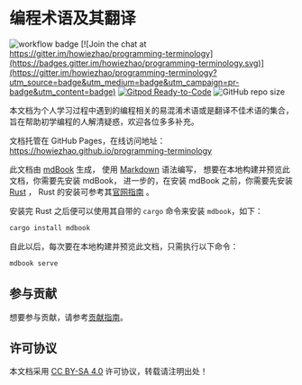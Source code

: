 # 编程术语及其翻译

![workflow badge](https://github.com/howiezhao/programming-terminology/workflows/github-pages/badge.svg)
[![Join the chat at https://gitter.im/howiezhao/programming-terminology](https://badges.gitter.im/howiezhao/programming-terminology.svg)](https://gitter.im/howiezhao/programming-terminology?utm_source=badge&utm_medium=badge&utm_campaign=pr-badge&utm_content=badge)
[![Gitpod Ready-to-Code](https://img.shields.io/badge/Gitpod-ready--to--code-blue?logo=gitpod)](https://gitpod.io/#https://github.com/howiezhao/programming-terminology)
![GitHub repo size](https://img.shields.io/github/repo-size/howiezhao/programming-terminology)

本文档为个人学习过程中遇到的编程相关的易混淆术语或是翻译不佳术语的集合，旨在帮助初学编程的人解清疑惑，欢迎各位多多补充。

文档托管在 GitHub Pages，在线访问地址：<https://howiezhao.github.io/programming-terminology>

此文档由 [mdBook](https://github.com/rust-lang/mdBook) 生成，
使用 [Markdown](https://guides.github.com/features/mastering-markdown/) 语法编写，
想要在本地构建并预览此文档，你需要先安装 mdBook，
进一步的，在安装 mdBook 之前，你需要先安装 [Rust](https://www.rust-lang.org/zh-CN/) ，
Rust 的安装可参考其[官网指南](https://www.rust-lang.org/zh-CN/tools/install) 。

安装完 Rust 之后便可以使用其自带的 `cargo` 命令来安装 `mdbook`，如下：

```bash
cargo install mdbook
```

自此以后，每次要在本地构建并预览此文档，只需执行以下命令：

```bash
mdbook serve
```

## 参与贡献

想要参与贡献，请参考[贡献指南](CONTRIBUTING.md)。

## 许可协议

本文档采用 [CC BY-SA 4.0](LICENSE) 许可协议，转载请注明出处！
